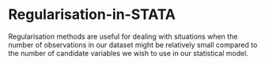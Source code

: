 # Regularisation-in-STATA
Regularisation methods are useful for dealing with situations when the number of observations in our dataset might be relatively small compared to the number of candidate variables we wish to use in our statistical model. 
